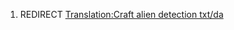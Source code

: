 1.  REDIRECT [Translation:Craft alien detection
    txt/da](Translation:Craft_alien_detection_txt/da "wikilink")
